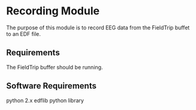 # Recording Module

The purpose of this module is to record EEG data from the FieldTrip buffet to an EDF file.

## Requirements

The FieldTrip buffer should be running.

## Software Requirements

python 2.x
edflib python library
